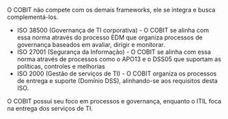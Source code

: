 O COBIT não compete com os demais frameworks, ele se integra e busca complementá-los.

- ISO 38500 (Governança de TI corporativa) - O COBIT se alinha com essa norma através do processo EDM que organiza processos de governança baseados em avaliar, dirigir e monitorar.
- ISO 27001 (Segurança da Informação) - O COBIT se alinha com essa norma através de processos como o APO13 e o DSS05 que suportam as políticas, controles e melhorias
- ISO 2000 (Gestão de serviços de TI) - O COBIT organiza os processos de entrega e suporte (Domínio DSS), alinhando-se aos requisitos desta ISO.

O COBIT possui seu foco em processos e governança, enquanto o ITIL foca na entrega dos serviços de TI.